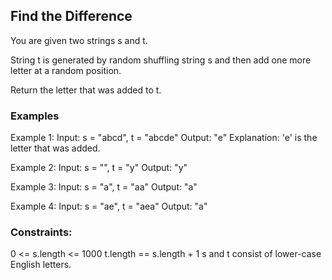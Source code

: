 ## Find the Difference

You are given two strings s and t.

String t is generated by random shuffling string s and then add one more letter at a random position.

Return the letter that was added to t.


### Examples

Example 1:
Input: s = "abcd", t = "abcde"
Output: "e"
Explanation: 'e' is the letter that was added.

Example 2:
Input: s = "", t = "y"
Output: "y"

Example 3:
Input: s = "a", t = "aa"
Output: "a"

Example 4:
Input: s = "ae", t = "aea"
Output: "a"
 

### Constraints:

0 <= s.length <= 1000
t.length == s.length + 1
s and t consist of lower-case English letters.